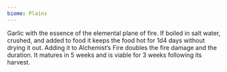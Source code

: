 ```yaml
---
biome: Plains
---
```

Garlic with the essence of the elemental plane of fire. If boiled in salt water, crushed, and added to food it keeps the food hot for 1d4 days without drying it out. Adding it to Alchemist’s Fire doubles the fire damage and the duration. It matures in 5 weeks and is viable for 3 weeks following its harvest. 

